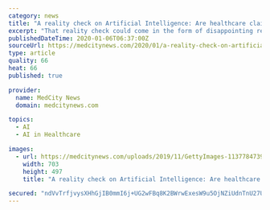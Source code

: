 ```yaml
---
category: news
title: "A reality check on Artificial Intelligence: Are healthcare claims overblown?"
excerpt: "That reality check could come in the form of disappointing results when AI products are ushered into the real world. Even Topol, the author of “Deep Medicine: How Artificial Intelligence Can Make Healthcare Human Again,” acknowledges that many AI products are little more than hot air. “It’s a mixed bag,” he said. Experts such as Dr ..."
publishedDateTime: 2020-01-06T06:37:00Z
sourceUrl: https://medcitynews.com/2020/01/a-reality-check-on-artificial-intelligence-are-healthcare-claims-overblown/
type: article
quality: 66
heat: 66
published: true

provider:
  name: MedCity News
  domain: medcitynews.com

topics:
  - AI
  - AI in Healthcare

images:
  - url: https://medcitynews.com/uploads/2019/11/GettyImages-1137784739.jpg
    width: 703
    height: 497
    title: "A reality check on Artificial Intelligence: Are healthcare claims overblown?"

secured: "ndVvTrfjvysXHhGjIB0mmI6j+UG2wFBq8K2BWrwExesW9u5OjNZiUdnTnU27UhEdULnb2QFVOM1AN5FPPoMv4pCd7kwXRcIbWkH/HH9uqX46yRH0fKGeUvL//GAxL4HrHW1jmCFp7EPE5fSVMx6KbLdPgz1ER2bFk34Ma8jPHRwAstMHV6ESYUPhrc3+eWL5d8FFJIYcF3MmPMIbPEg41R3rFcI6sMW+naKhuuhr1ixKcGtnxScpM3KFds+8J7IdGgT1BcXwLHaDb/bmruKbI5rOfTgEj4htQSDw5pmctOs=;7PvP1eAfNg1J6h4BtHA2Ng=="
---
```


